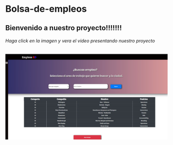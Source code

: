 # Bolsa-de-empleos 
## Bienvenido a nuestro proyecto!!!!!!!
###### Haga click en la imagen y vera el video presentando nuestro proyecto
[![Image of main page](https://github.com/IndianaLora/Bolsa-de-empleos/blob/main/MainPage.png?raw=true)](https://youtu.be/xMlRdIyAwVs)




